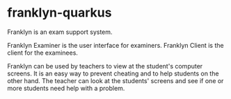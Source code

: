 # franklyn-quarkus

Franklyn is an exam support system.

Franklyn Examiner is the user interface for examiners. Franklyn Client is the client for the examinees.

Franklyn can be used by teachers to view at the student's computer screens. 
It is an easy way to prevent cheating and to help students on the other hand.
The teacher can look at the students' screens and see if one or more students need help with a problem.
